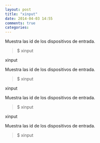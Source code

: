 ```yaml
---
layout: post
title: "xinput"
date: 2014-04-03 14:55
comments: true
categories: 
---
```

Muestra las id de los dispositivos de entrada.

>$ xinput

xinput

Muestra las id de los dispositivos de entrada.

>$ xinput

xinput

Muestra las id de los dispositivos de entrada.

>$ xinput

xinput

Muestra las id de los dispositivos de entrada.

>$ xinput

